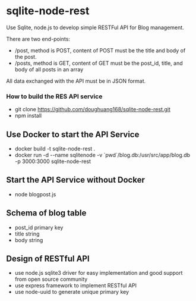 # sqlite-node-rest

Use Sqlite, node.js to develop simple RESTFul API for Blog management. 

There are two end-points:

* /post, method is POST, content of POST must be the title and body of the post.
* /posts, method is GET, content of GET must be the post_id, title, and body of all  posts in an array

All data exchanged with the API must be in JSON format.

### How to build the RES API service ###

 
* git clone https://github.com/doughuang168/sqlite-node-rest.git
* npm install


## Use Docker to start the API Service

 

* docker build -t sqlite-node-rest .  
* docker run -d --name sqlitenode -v \`pwd\`/blog.db:/usr/src/app/blog.db -p 3000:3000 sqlite-node-rest

## Start the API Service without Docker


* node blogpost.js 
 

## Schema of blog table


* post_id primary key
* title string
* body string


## Design of RESTful API 
* use node.js sqlite3 driver for easy implementation and good support from open source community
* use express framework to implement RESTful API
* use node-uuid to generate unique primary key